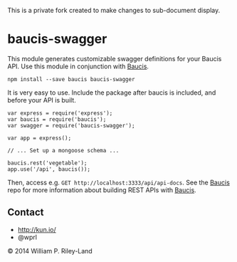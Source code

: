 This is a private fork created to make changes to sub-document display.

baucis-swagger
==============

This module generates customizable swagger definitions for your Baucis API.  Use this module in conjunction with [Baucis](https://github.com/wprl/baucis).

    npm install --save baucis baucis-swagger

It is very easy to use.  Include the package after baucis is included, and before your API is built.

    var express = require('express');
    var baucis = require('baucis');
    var swagger = require('baucis-swagger');

    var app = express();

    // ... Set up a mongoose schema ...

    baucis.rest('vegetable');
    app.use('/api', baucis());

Then, access e.g. `GET http://localhost:3333/api/api-docs`.  See the [Baucis](https://github.com/wprl/baucis) repo for more information about building REST APIs with [Baucis](https://github.com/wprl/baucis).

Contact
-------

 * http://kun.io/
 * @wprl

&copy; 2014 William P. Riley-Land

